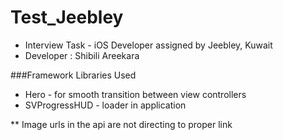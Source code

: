 # Test_Jeebley
* Interview Task - iOS Developer assigned by Jeebley, Kuwait
* Developer : Shibili Areekara


###Framework Libraries Used
* Hero - for smooth transition between view controllers
* SVProgressHUD - loader in application

** Image urls in the api are not directing to proper link
